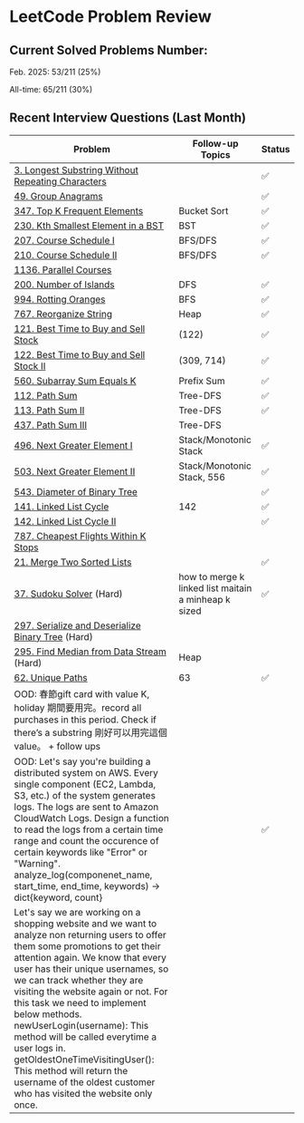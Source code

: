 # LeetCode Problem Review

## Current Solved Problems Number: 
Feb. 2025:  53/211 (25%)

All-time:   65/211 (30%)

## Recent Interview Questions (Last Month)

| Problem | Follow-up Topics | Status |
|---------|-----------------|---------|
| [3. Longest Substring Without Repeating Characters](https://leetcode.com/problems/longest-substring-without-repeating-characters/) | | ✅ |
| [49. Group Anagrams](https://leetcode.com/problems/group-anagrams/) | | ✅ |
| [347. Top K Frequent Elements](https://leetcode.com/problems/top-k-frequent-elements/) | Bucket Sort | ✅ |
| [230. Kth Smallest Element in a BST](https://leetcode.com/problems/kth-smallest-element-in-a-bst/) | BST | ✅ |
| [207. Course Schedule I](https://leetcode.com/problems/course-schedule/) | BFS/DFS | ✅ |
| [210. Course Schedule II](https://leetcode.com/problems/course-schedule-ii/) | BFS/DFS | ✅ |
| [1136. Parallel Courses](https://leetcode.com/problems/parallel-courses/) | | |
| [200. Number of Islands](https://leetcode.com/problems/number-of-islands/) | DFS | ✅ |
| [994. Rotting Oranges](https://leetcode.com/problems/rotting-oranges/) | BFS | ✅ |
| [767. Reorganize String](https://leetcode.com/problems/reorganize-string/) | Heap | ✅ |
| [121. Best Time to Buy and Sell Stock](https://leetcode.com/problems/best-time-to-buy-and-sell-stock/) | (122) | ✅ |
| [122. Best Time to Buy and Sell Stock II](https://leetcode.com/problems/best-time-to-buy-and-sell-stock-ii/) | (309, 714) | ✅ |
| [560. Subarray Sum Equals K](https://leetcode.com/problems/subarray-sum-equals-k/) | Prefix Sum | ✅ |
| [112. Path Sum](https://leetcode.com/problems/path-sum/) | Tree-DFS | ✅ |
| [113. Path Sum II](https://leetcode.com/problems/path-sum-ii/) | Tree-DFS | ✅ |
| [437. Path Sum III](https://leetcode.com/problems/path-sum-iii/) | Tree-DFS | |
| [496. Next Greater Element I](https://leetcode.com/problems/next-greater-element-i/) | Stack/Monotonic Stack | ✅ |
| [503. Next Greater Element II](https://leetcode.com/problems/next-greater-element-ii/) | Stack/Monotonic Stack, 556 | ✅ |
| [543. Diameter of Binary Tree](https://leetcode.com/problems/diameter-of-binary-tree/) | | ✅ |
| [141. Linked List Cycle](https://leetcode.com/problems/linked-list-cycle/) | 142 | ✅ |
| [142. Linked List Cycle II](https://leetcode.com/problems/linked-list-cycle-ii/) | | ✅|
| [787. Cheapest Flights Within K Stops](https://leetcode.com/problems/cheapest-flights-within-k-stops/) | | |
| [21. Merge Two Sorted Lists](https://leetcode.com/problems/merge-two-sorted-lists/) | | ✅ |
| [37. Sudoku Solver](https://leetcode.com/problems/sudoku-solver/) (Hard) | how to merge k linked list maitain a minheap k sized | ✅ |
| [297. Serialize and Deserialize Binary Tree](https://leetcode.com/problems/serialize-and-deserialize-binary-tree/) (Hard)| | |
| [295. Find Median from Data Stream](https://leetcode.com/problems/find-median-from-data-stream/) (Hard) | Heap | |
| [62. Unique Paths](https://leetcode.com/problems/unique-paths/) | 63 | ✅ |
| OOD: 春節gift card with value K, holiday 期間要用完。record all purchases in this period. Check if there’s a substring 剛好可以用完這個value。 + follow ups| | |
| OOD: Let's say you're building a distributed system on AWS. Every single component (EC2, Lambda, S3, etc.) of the system generates logs. The logs are sent to Amazon CloudWatch Logs. Design a function to read the logs from a certain time range and count the occurence of certain keywords like "Error" or "Warning". analyze_log(componenet_name, start_time, end_time, keywords) -> dict{keyword, count} | | ✅ |
| Let's say we are working on a shopping website and we want to analyze non returning users to offer them some promotions to get their attention again. We know that every user has their unique usernames, so we can track whether they are visiting the website again or not. For this task we need to implement below methods. newUserLogin(username): This method will be called everytime a user logs in. getOldestOneTimeVisitingUser(): This method will return the username of the oldest customer who has visited the website only once.|||